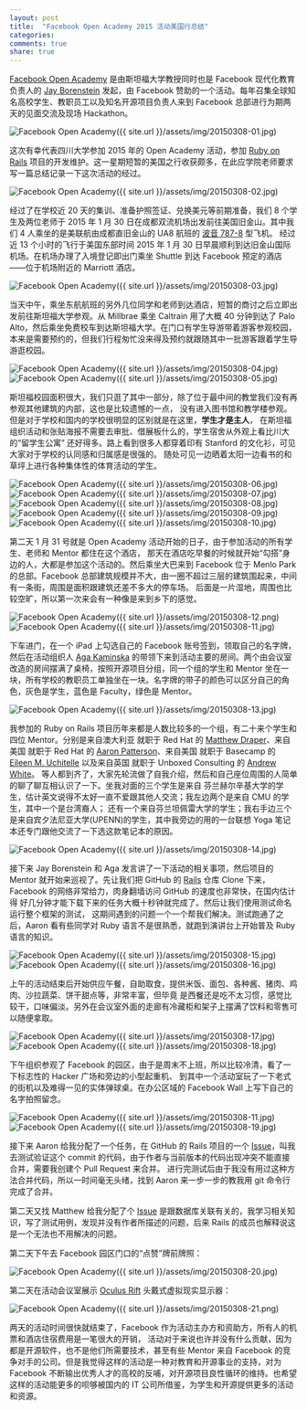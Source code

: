 ```yaml
---
layout: post
title:  "Facebook Open Academy 2015 活动美国行总结"
categories:
comments: true
share: true
---
```


[Facebook Open Academy] 是由斯坦福大学教授同时也是 Facebook 现代化教育负责人的
[Jay Borenstein] 发起，由 Facebook 赞助的一个活动。每年召集全球知名高校学生、教职员工以及知名开源项目负责人来到
Facebook 总部进行为期两天的见面交流及现场 Hackathon。

![Facebook Open Academy]({{ site.url }}/assets/img/20150308-01.jpg)

这次有幸代表四川大学参加 2015 年的 Open Academy 活动，参加 [Ruby on Rails] 项目的开发维护。这一星期短暂的美国之行收获颇多，在此应学院老师要求写一篇总结记录一下这次活动的经过。

![Facebook Open Academy]({{ site.url }}/assets/img/20150308-02.jpg)

经过了在学校近 20 天的集训、准备护照签证、兑换美元等前期准备，我们 8 个学生及两位老师于 2015 年 1 月 30
日在成都双流机场出发前往美国旧金山。其中我们 4 人乘坐的是美联航由成都直旧金山的 UA8 航班的 [波音 787-8] 型飞机。
经过近 13 个小时的飞行于美国东部时间 2015 年 1 月 30 日早晨顺利到达旧金山国际机场。在机场办理了入境登记即出门乘坐
Shuttle 到达 Facebook 预定的酒店——位于机场附近的 Marriott 酒店。

![Facebook Open Academy]({{ site.url }}/assets/img/20150308-03.jpg)

当天中午，乘坐东航航班的另外几位同学和老师到达酒店，短暂的商讨之后立即出发前往斯坦福大学参观。从 Millbrae
乘坐 Caltrain 用了大概 40 分钟到达了 Palo Alto，然后乘坐免费校车到达斯坦福大学。在门口有学生导游带着游客参观校园，
本来是需要预约的，但我们行程匆忙没来得及预约就跟随其中一批游客跟着学生导游逛校园。

![Facebook Open Academy]({{ site.url }}/assets/img/20150308-04.jpg)
![Facebook Open Academy]({{ site.url }}/assets/img/20150308-05.jpg)

斯坦福校园面积很大，我们只逛了其中一部分，除了位于最中间的教堂我们没有再参观其他建筑的内部，这也是比较遗憾的一点，
没有进入图书馆和教学楼参观。但是对于学校和国内的学校很明显的区别就是在这里，**学生才是主人**，
在斯坦福组织活动和张贴海报不需要去审批、借展板什么的，学生宿舍从外观上看比川大的“留学生公寓”
还好得多。路上看到很多人都穿着印有 Stanford 的文化衫，可见大家对于学校的认同感和归属感是很强的。
随处可见一边晒着太阳一边看书的和草坪上进行各种集体性的体育活动的学生。

![Facebook Open Academy]({{ site.url }}/assets/img/20150308-06.jpg)
![Facebook Open Academy]({{ site.url }}/assets/img/20150308-07.jpg)
![Facebook Open Academy]({{ site.url }}/assets/img/20150308-08.jpg)
![Facebook Open Academy]({{ site.url }}/assets/img/20150308-09.jpg)
![Facebook Open Academy]({{ site.url }}/assets/img/20150308-10.jpg)

第二天 1 月 31 号就是 Open Academy 活动开始的日子，由于参加活动的所有学生、老师和 Mentor 都住在这个酒店，
那天在酒店吃早餐的时候就开始“勾搭”身边的人，大都是参加这个活动的。然后乘坐大巴来到 Facebook 位于 Menlo Park
的总部。Facebook 总部建筑规模并不大，由一圈不超过三层的建筑围起来，中间有一条街，周围是面积跟建筑还差不多大的停车场。
后面是一片湿地，周围也比较空旷，所以第一次来会有一种像是来到乡下的感觉。

![Facebook Open Academy]({{ site.url }}/assets/img/20150308-12.png)
![Facebook Open Academy]({{ site.url }}/assets/img/20150308-11.jpg)

下车进门，在一个 iPad 上勾选自己的 Facebook 账号签到，领取自己的名字牌，然后在活动组织人 [Aga Kaminska]
的带领下来到活动主要的房间。两个由会议室改造的房间摆满了桌椅，按照开源项目分组，同一个组的学生和 Mentor
坐在一块，所有学校的教职员工单独坐在一块。名字牌的带子的颜色可以区分自己的角色，灰色是学生，蓝色是
Faculty，绿色是 Mentor。

![Facebook Open Academy]({{ site.url }}/assets/img/20150308-13.jpg)

我参加的 Ruby on Rails 项目历年来都是人数比较多的一个组，有二十来个学生和四位 Mentor。分别是来自澳大利亚
就职于 Red Hat 的 [Matthew Draper]、来自美国 就职于 Red Hat 的 [Aaron Patterson]、来自美国 就职于
Basecamp 的 [Eileen M. Uchitelle] 以及来自英国 就职于 Unboxed Consulting 的 [Andrew White]。
等人都到齐了，大家先轮流做了自我介绍，然后和自己座位周围的人简单的聊了聊互相认识了一下。坐我对面的三个学生是来自
芬兰赫尔辛基大学的学生，估计英文说得不太好一直不爱跟其他人交流；我左边两个是来自 CMU 的学生，其中一个是台湾裔人；
还有一个来自芬兰坦佩雷大学的学生；我右手边三个是来自宾夕法尼亚大学(UPENN)的学生，其中我旁边的用的一台联想
Yoga 笔记本还专门跟他交流了一下选这款笔记本的原因。

![Facebook Open Academy]({{ site.url }}/assets/img/20150308-14.jpg)

接下来 Jay Borenstein 和 Aga 发言讲了一下活动的相关事项，然后项目的 Mentor 就开始来巡视了。先让我们把 GitHub
的 [Rails] 仓库 Clone 下来，Facebook 的网络非常给力，肉身翻墙访问 GitHub 的速度也非常快，在国内估计得
好几分钟才能下载下来的任务大概十秒钟就完成了。然后让我们使用测试命名运行整个框架的测试，
这期间遇到的问题一个一个帮我们解决。测试跑通了之后，Aaron 看有些同学对 Ruby 语言不是很熟悉，就跑到演讲台上开始普及
Ruby 语言的知识。

![Facebook Open Academy]({{ site.url }}/assets/img/20150308-15.jpg)
![Facebook Open Academy]({{ site.url }}/assets/img/20150308-16.jpg)

上午的活动结束后开始供应午餐，自助取食，提供米饭、面包、各种酱、猪肉、鸡肉、沙拉蔬菜、饼干甜点等，非常丰富，但毕竟
是西餐还是吃不太习惯，感觉比较干，口味偏淡。另外在会议室外面的走廊有冷藏柜和架子上摆满了饮料和零售可以随便拿取。

![Facebook Open Academy]({{ site.url }}/assets/img/20150308-17.jpg)
![Facebook Open Academy]({{ site.url }}/assets/img/20150308-18.jpg)

下午组织参观了 Facebook 的园区，由于是周末不上班，所以比较冷清，看了一下标志性的 Hacker 广场和旁边的小型起重机、
到其中一个活动室玩了一下老式的街机以及难得一见的实体弹球桌。在办公区域的 Facebook Wall 上写下自己的名字拍照留念。

![Facebook Open Academy]({{ site.url }}/assets/img/20150308-11.jpg)
![Facebook Open Academy]({{ site.url }}/assets/img/20150308-19.jpg)

接下来 Aaron 给我分配了一个任务，在 GitHub 的 Rails 项目的一个
[Issue](https://github.com/rails/rails/issues/18312)，叫我去测试验证这个 commit
的代码，由于作者与当前版本的代码出现冲突不能直接合并，需要我创建个 Pull Request 来合并。
进行完测试后由于我没有用过这种方法合并代码，所以一时间毫无头绪，找到 Aaron 来一步一步的教我用
git 命令行完成了合并。

第二天又找 Matthew 给我分配了个 [Issue](https://github.com/rails/rails/issues/18573)
是跟数据库关联有关的，我学习相关知识，写了测试用例，发现并没有作者所描述的问题，后来 Rails
的成员也解释说这是一个无法也不用解决的问题。

第二天下午去 Facebook 园区门口的“点赞”牌前牌照：

![Facebook Open Academy]({{ site.url }}/assets/img/20150308-20.jpg)

第二天在活动会议室展示 [Oculus Rift] 头戴式虚拟现实显示器：

![Facebook Open Academy]({{ site.url }}/assets/img/20150308-21.png)

两天的活动时间很快就结束了，Facebook 作为活动主办方和资助方，所有人的机票和酒店住宿费用是一笔很大的开销，
活动对于来说也许并没有什么贡献，因为都是开源软件，也不是他们所需要技术，甚至有些 Mentor 来自
Facebook 的竞争对手的公司。但是我觉得这样的活动是一种对教育和开源事业的支持，对为 Facebook
不断输出优秀人才的高校的反哺，对开源项目良性循环的维持。也希望这样的活动能更多的呗够被国内的
IT 公司所借鉴，为学生和开源提供更多的活动和资源。


[Facebook Open Academy]:    https://www.facebook.com/OpenAcademyProgram
[Jay Borenstein]:           https://www.facebook.com/jay.borenstein
[Ruby on Rails]:            http://rubyonrails.org/
[波音 787-8]:                http://en.wikipedia.org/wiki/Boeing_787_Dreamliner
[Aga Kaminska]:             https://www.facebook.com/agnieszka.ak
[Matthew Draper]:           https://www.facebook.com/matthewd.net
[Aaron Patterson]:          https://www.facebook.com/tenderlove
[Eileen M. Uchitelle]:      https://www.facebook.com/eileenmcarpenter
[Andrew White]:             https://github.com/pixeltrix
[Rails]:                    https://github.com/rails/rails
[Oculus Rift]:              https://www.oculus.com/rift/
